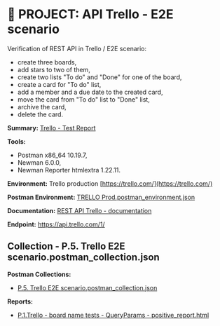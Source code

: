 # :file_folder: PROJECT: API Trello - E2E scenario
Verification of REST API in Trello / E2E scenario:
- create three boards,
- add stars to two of them,
- create two lists "To do" and "Done" for one of the board,
- create a card for "To do" list,
- add a member and a due date to the created card,
- move the card from "To do" list to "Done" list,
- archive the card,
- delete the card.

**Summary:** [Trello - Test Report]()

**Tools:**
- Postman x86_64 10.19.7,
- Newman 6.0.0,
- Newman Reporter htmlextra 1.22.11.

**Environment:** Trello production [https://trello.com/](https://trello.com/)

**Postman Environment:** [TRELLO Prod.postman_environment.json]()

**Documentation:** [REST API Trello - documentation](https://developer.atlassian.com/cloud/trello/rest/api-group-boards/#api-boards-post)

**Endpoint:** https://api.trello.com/1/

## Collection - P.5. Trello E2E scenario.postman_collection.json

**Postman Collections:**
- [P.5. Trello E2E scenario.postman_collection.json]()

**Reports:**
- [P.1.Trello - board name tests - QueryParams - positive_report.html]()

